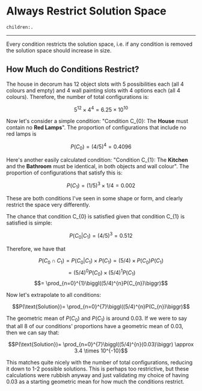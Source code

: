 # Always Restrict Solution Space
```query
children:.
```
---

Every condition restricts the solution space, i.e. if any condition is removed the solution space should increase in size.

## How Much do Conditions Restrict?
The house in decorum has 12 object slots with 5 possibilities each (all 4 colours and empty) and 4 wall painting slots with 4 options each (all 4 colours). Therefore, the number of total configurations is:

$$5^{12} \times 4^{4} = 6.25 \times 10^{10}$$

Now let's consider a simple condition: "Condition C_{0}: The **House** must contain no **Red Lamps**". The proportion of configurations that include no red lamps is

$$P(C_{0}) = (4/5)^{4} = 0.4096$$

Here's another easily calculated condition: "Condition C_{1}: The **Kitchen** and the **Bathroom** must be identical, in both objects and wall colour". The proportion of configurations that satisfy this is:

$$P(C_{1}) = (1/5)^3 \times 1/4 = 0.002$$

These are both conditions I've seen in some shape or form, and clearly restrict the space very differently.

The chance that condition C_{0} is satisfied given that condition C_{1} is satisfied is simple:

$$P(C_{0}|C_{1}) = (4/5)^{3} = 0.512$$

Therefore, we have that

$$P(C_{0} \cap C_{1}) = P(C_{0}|C_{1}) \times P(C_{1}) = (5/4) \times P(C_{0})P(C_{1})$$
$$= (5/4)^{0}P(C_{0}) \times (5/4)^{1}P(C_{1})$$
$$= \prod_{n=0}^{1}\biggl((5/4)^{n}P(C_{n})\biggr)$$

Now let's extrapolate to all conditions:

$$P(\text{Solution})= \prod_{n=0}^{7}\biggl((5/4)^{n}P(C_{n})\biggr)$$

The geometric mean of $P(C_{0})$ and $P(C_{1})$ is around 0.03. If we were to say that all 8 of our conditions' proportions have a geometric mean of 0.03, then we can say that:

$$P(\text{Solution})= \prod_{n=0}^{7}\biggl((5/4)^{n}(0.03)\biggr) \approx 3.4 \times 10^{-10}$$

This matches quite nicely with the number of total configurations, reducing it down to 1-2 possible solutions. This is perhaps too restrictive, but these calculations were rubbish anyway and just validating my choice of having 0.03 as a starting geometric mean for how much the conditions restrict.
